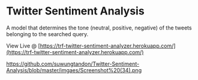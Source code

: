 # Twitter Sentiment Analysis

A model that determines the tone (neutral, positive, negative) of the tweets belonging to the searched query.

View Live @ [https://trf-twitter-sentiment-analyzer.herokuapp.com/](https://trf-twitter-sentiment-analyzer.herokuapp.com/)

https://github.com/suwungtandon/Twitter-Sentiment-Analysis/blob/master/imgaes/Screenshot%20(34).png

